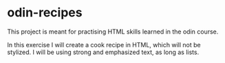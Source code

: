 # odin-recipes

This project is meant for practising HTML skills learned in the odin 
course.

In this exercise I will create a cook recipe in HTML, which will not be
stylized. I will be using strong and emphasized text, as long as lists.
